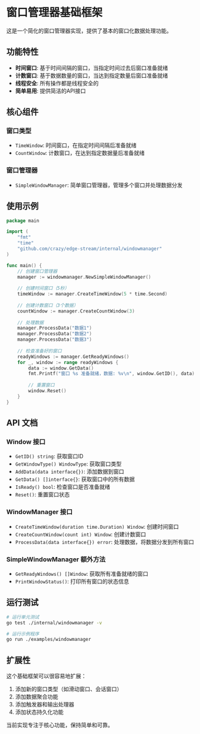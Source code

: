# 窗口管理器基础框架

这是一个简化的窗口管理器实现，提供了基本的窗口化数据处理功能。

## 功能特性

- **时间窗口**: 基于时间间隔的窗口，当指定时间过去后窗口准备就绪
- **计数窗口**: 基于数据数量的窗口，当达到指定数量后窗口准备就绪
- **线程安全**: 所有操作都是线程安全的
- **简单易用**: 提供简洁的API接口

## 核心组件

### 窗口类型

- `TimeWindow`: 时间窗口，在指定时间间隔后准备就绪
- `CountWindow`: 计数窗口，在达到指定数据量后准备就绪

### 窗口管理器

- `SimpleWindowManager`: 简单窗口管理器，管理多个窗口并处理数据分发

## 使用示例

```go
package main

import (
    "fmt"
    "time"
    "github.com/crazy/edge-stream/internal/windowmanager"
)

func main() {
    // 创建窗口管理器
    manager := windowmanager.NewSimpleWindowManager()
    
    // 创建时间窗口（5秒）
    timeWindow := manager.CreateTimeWindow(5 * time.Second)
    
    // 创建计数窗口（3个数据）
    countWindow := manager.CreateCountWindow(3)
    
    // 处理数据
    manager.ProcessData("数据1")
    manager.ProcessData("数据2")
    manager.ProcessData("数据3")
    
    // 检查准备好的窗口
    readyWindows := manager.GetReadyWindows()
    for _, window := range readyWindows {
        data := window.GetData()
        fmt.Printf("窗口 %s 准备就绪，数据: %v\n", window.GetID(), data)
        
        // 重置窗口
        window.Reset()
    }
}
```

## API 文档

### Window 接口

- `GetID() string`: 获取窗口ID
- `GetWindowType() WindowType`: 获取窗口类型
- `AddData(data interface{})`: 添加数据到窗口
- `GetData() []interface{}`: 获取窗口中的所有数据
- `IsReady() bool`: 检查窗口是否准备就绪
- `Reset()`: 重置窗口状态

### WindowManager 接口

- `CreateTimeWindow(duration time.Duration) Window`: 创建时间窗口
- `CreateCountWindow(count int) Window`: 创建计数窗口
- `ProcessData(data interface{}) error`: 处理数据，将数据分发到所有窗口

### SimpleWindowManager 额外方法

- `GetReadyWindows() []Window`: 获取所有准备就绪的窗口
- `PrintWindowStatus()`: 打印所有窗口的状态信息

## 运行测试

```bash
# 运行单元测试
go test ./internal/windowmanager -v

# 运行示例程序
go run ./examples/windowmanager
```

## 扩展性

这个基础框架可以很容易地扩展：

1. 添加新的窗口类型（如滑动窗口、会话窗口）
2. 添加数据聚合功能
3. 添加触发器和输出处理器
4. 添加状态持久化功能

当前实现专注于核心功能，保持简单和可靠。